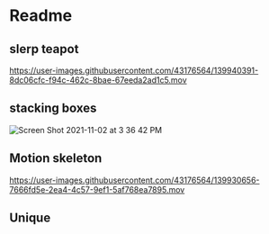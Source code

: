 # Readme
## slerp teapot


https://user-images.githubusercontent.com/43176564/139940391-8dc06cfc-f94c-462c-8bae-67eeda2ad1c5.mov

## stacking boxes
![Screen Shot 2021-11-02 at 3 36 42 PM](https://user-images.githubusercontent.com/43176564/139940546-26e80f79-7abe-43b6-a5bd-86c914df4dfc.png)




## Motion skeleton
https://user-images.githubusercontent.com/43176564/139930656-7666fd5e-2ea4-4c57-9ef1-5af768ea7895.mov

## Unique


